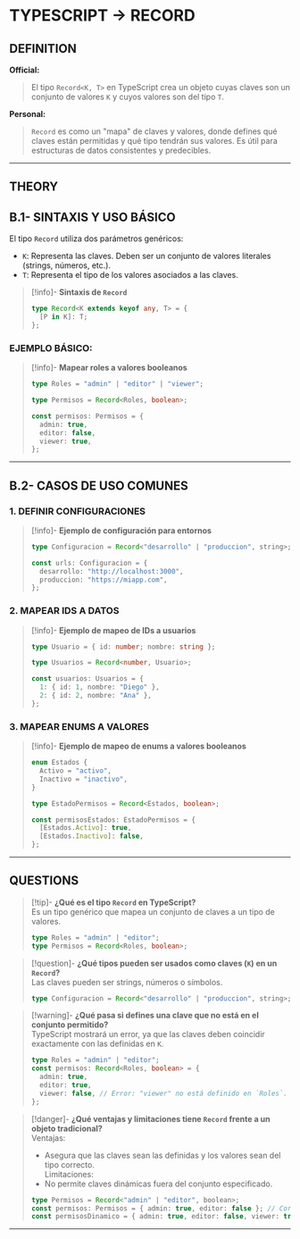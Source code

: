 # TYPESCRIPT -> RECORD
## DEFINITION

**Official:**  
> El tipo `Record<K, T>` en TypeScript crea un objeto cuyas claves son un conjunto de valores `K` y cuyos valores son del tipo `T`.

**Personal:**  
> `Record` es como un "mapa" de claves y valores, donde defines qué claves están permitidas y qué tipo tendrán sus valores. Es útil para estructuras de datos consistentes y predecibles.

---

## THEORY

## B.1- SINTAXIS Y USO BÁSICO

El tipo `Record` utiliza dos parámetros genéricos:  
- `K`: Representa las claves. Deben ser un conjunto de valores literales (strings, números, etc.).  
- `T`: Representa el tipo de los valores asociados a las claves.

>[!info]- **Sintaxis de `Record`**  
> ```typescript
> type Record<K extends keyof any, T> = {
>   [P in K]: T;
> };
> ```

### EJEMPLO BÁSICO:
>[!info]- **Mapear roles a valores booleanos**  
> ```typescript
> type Roles = "admin" | "editor" | "viewer";
> 
> type Permisos = Record<Roles, boolean>;
> 
> const permisos: Permisos = {
>   admin: true,
>   editor: false,
>   viewer: true,
> };
> ```

---

## B.2- CASOS DE USO COMUNES

### **1. DEFINIR CONFIGURACIONES**
>[!info]- **Ejemplo de configuración para entornos**  
> ```typescript
> type Configuracion = Record<"desarrollo" | "produccion", string>;
> 
> const urls: Configuracion = {
>   desarrollo: "http://localhost:3000",
>   produccion: "https://miapp.com",
> };
> ```

### **2. MAPEAR IDS A DATOS**
>[!info]- **Ejemplo de mapeo de IDs a usuarios**  
> ```typescript
> type Usuario = { id: number; nombre: string };
> 
> type Usuarios = Record<number, Usuario>;
> 
> const usuarios: Usuarios = {
>   1: { id: 1, nombre: "Diego" },
>   2: { id: 2, nombre: "Ana" },
> };
> ```

### **3. MAPEAR ENUMS A VALORES**
>[!info]- **Ejemplo de mapeo de enums a valores booleanos**  
> ```typescript
> enum Estados {
>   Activo = "activo",
>   Inactivo = "inactivo",
> }
> 
> type EstadoPermisos = Record<Estados, boolean>;
> 
> const permisosEstados: EstadoPermisos = {
>   [Estados.Activo]: true,
>   [Estados.Inactivo]: false,
> };
> ```

---

## QUESTIONS

>[!tip]- **¿Qué es el tipo `Record` en TypeScript?**  
> Es un tipo genérico que mapea un conjunto de claves a un tipo de valores.  
> ```typescript
> type Roles = "admin" | "editor";
> type Permisos = Record<Roles, boolean>;
> ```

>[!question]- **¿Qué tipos pueden ser usados como claves (`K`) en un `Record`?**  
> Las claves pueden ser strings, números o símbolos.  
> ```typescript
> type Configuracion = Record<"desarrollo" | "produccion", string>;
> ```

>[!warning]- **¿Qué pasa si defines una clave que no está en el conjunto permitido?**  
> TypeScript mostrará un error, ya que las claves deben coincidir exactamente con las definidas en `K`.  
> ```typescript
> type Roles = "admin" | "editor";
> const permisos: Record<Roles, boolean> = {
>   admin: true,
>   editor: true,
>   viewer: false, // Error: "viewer" no está definido en `Roles`.
> };
> ```

>[!danger]- **¿Qué ventajas y limitaciones tiene `Record` frente a un objeto tradicional?**  
> Ventajas:  
> - Asegura que las claves sean las definidas y los valores sean del tipo correcto.  
> Limitaciones:  
> - No permite claves dinámicas fuera del conjunto especificado.  
> ```typescript
> type Permisos = Record<"admin" | "editor", boolean>;
> const permisos: Permisos = { admin: true, editor: false }; // Correcto
> const permisosDinamico = { admin: true, editor: false, viewer: true }; // Error
> ```
- - - 
